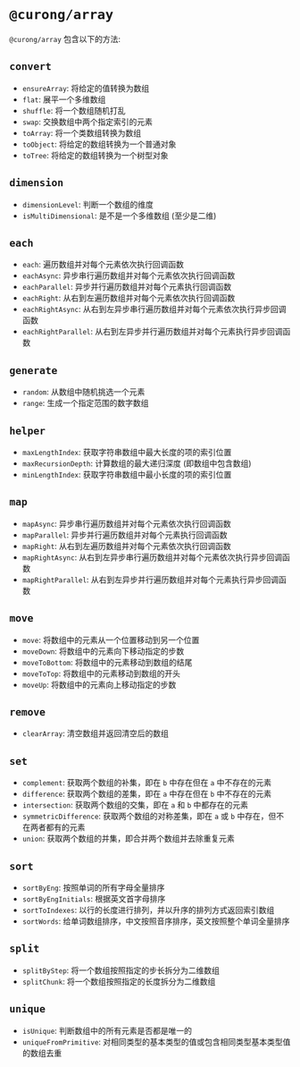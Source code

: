 # `@curong/array`

`@curong/array` 包含以下的方法:

## `convert`

- `ensureArray`: 将给定的值转换为数组
- `flat`: 展平一个多维数组
- `shuffle`: 将一个数组随机打乱
- `swap`: 交换数组中两个指定索引的元素
- `toArray`: 将一个类数组转换为数组
- `toObject`: 将给定的数组转换为一个普通对象
- `toTree`: 将给定的数组转换为一个树型对象

## `dimension`

- `dimensionLevel`: 判断一个数组的维度
- `isMultiDimensional`: 是不是一个多维数组 (至少是二维)

## `each`

- `each`: 遍历数组并对每个元素依次执行回调函数
- `eachAsync`: 异步串行遍历数组并对每个元素依次执行回调函数
- `eachParallel`: 异步并行遍历数组并对每个元素执行回调函数
- `eachRight`: 从右到左遍历数组并对每个元素依次执行回调函数
- `eachRightAsync`: 从右到左异步串行遍历数组并对每个元素依次执行异步回调函数
- `eachRightParallel`: 从右到左异步并行遍历数组并对每个元素执行异步回调函数

## `generate`

- `random`: 从数组中随机挑选一个元素
- `range`: 生成一个指定范围的数字数组

## `helper`

- `maxLengthIndex`: 获取字符串数组中最大长度的项的索引位置
- `maxRecursionDepth`: 计算数组的最大递归深度 (即数组中包含数组)
- `minLengthIndex`: 获取字符串数组中最小长度的项的索引位置

## `map`

- `mapAsync`: 异步串行遍历数组并对每个元素依次执行回调函数
- `mapParallel`: 异步并行遍历数组并对每个元素执行回调函数
- `mapRight`: 从右到左遍历数组并对每个元素依次执行回调函数
- `mapRightAsync`: 从右到左异步串行遍历数组并对每个元素依次执行异步回调函数
- `mapRightParallel`: 从右到左异步并行遍历数组并对每个元素执行异步回调函数

## `move`

- `move`: 将数组中的元素从一个位置移动到另一个位置
- `moveDown`: 将数组中的元素向下移动指定的步数
- `moveToBottom`: 将数组中的元素移动到数组的结尾
- `moveToTop`: 将数组中的元素移动到数组的开头
- `moveUp`: 将数组中的元素向上移动指定的步数

## `remove`

- `clearArray`: 清空数组并返回清空后的数组

## `set`

- `complement`: 获取两个数组的补集，即在 `b` 中存在但在 `a` 中不存在的元素
- `difference`: 获取两个数组的差集，即在 `a` 中存在但在 `b` 中不存在的元素
- `intersection`: 获取两个数组的交集，即在 `a` 和 `b` 中都存在的元素
- `symmetricDifference`: 获取两个数组的对称差集，即在 `a` 或 `b` 中存在，但不在两者都有的元素
- `union`: 获取两个数组的并集，即合并两个数组并去除重复元素

## `sort`

- `sortByEng`: 按照单词的所有字母全量排序
- `sortByEngInitials`: 根据英文首字母排序
- `sortToIndexes`: 以行的长度进行排列，并以升序的排列方式返回索引数组
- `sortWords`: 给单词数组排序，中文按照音序排序，英文按照整个单词全量排序

## `split`

- `splitByStep`: 将一个数组按照指定的步长拆分为二维数组
- `splitChunk`: 将一个数组按照指定的长度拆分为二维数组

## `unique`

- `isUnique`: 判断数组中的所有元素是否都是唯一的
- `uniqueFromPrimitive`: 对相同类型的基本类型的值或包含相同类型基本类型值的数组去重
